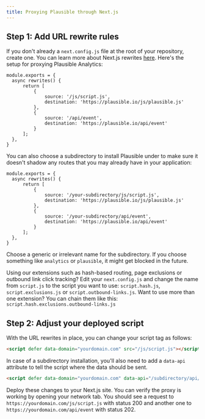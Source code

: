 ```yaml
---
title: Proxying Plausible through Next.js
---
```


## Step 1: Add URL rewrite rules

If you don't already a `next.config.js` file at the root of your repository, create one. You can learn
more about Next.js rewrites [here](https://nextjs.org/docs/api-reference/next.config.js/rewrites). Here's
the setup for proxying Plausible Analytics:

``` title="next.config.js"
module.exports = {
  async rewrites() {
      return [
          {
              source: '/js/script.js',
              destination: 'https://plausible.io/js/plausible.js'
          },
          {
              source: '/api/event',
              destination: 'https://plausible.io/api/event'
          }
      ];
  },
}
```

You can also choose a subdirectory to install Plausible under to make sure it doesn't shadow any routes
that you may already have in your application:

``` title="next.config.js"
module.exports = {
  async rewrites() {
      return [
          {
              source: '/your-subdirectory/js/script.js',
              destination: 'https://plausible.io/js/plausible.js'
          },
          {
              source: '/your-subdirectory/api/event',
              destination: 'https://plausible.io/api/event'
          }
      ];
  },
}
```

Choose a generic or irrelevant name for the subdirectory. If you choose something like `analytics` or `plausible`,
it might get blocked in the future.

Using our extensions such as hash-based routing, page exclusions or outbound link click tracking? Edit your `next.config.js` and change the name from `script.js` to the script you want to use: `script.hash.js`, `script.exclusions.js` or `script.outbound-links.js`. Want to use more than one extension? You can chain them like this: `script.hash.exclusions.outbound-links.js`

## Step 2: Adjust your deployed script

With the URL rewrites in place, you can change your script tag as follows:

```html
<script defer data-domain="yourdomain.com" src="/js/script.js"></script>
```

In case of a subdirectory installation, you'll also need to add a `data-api` attribute to tell the script where
the data should be sent.

```html
<script defer data-domain="yourdomain.com" data-api="/subdirectory/api/event" src="/subdirectory/js/script.js"></script>
```


Deploy these changes to your Next.js site. You can verify the proxy is working by opening your network tab. You should see a request to
`https://yourdomain.com/js/script.js` with status 200 and another one to `https://yourdomain.com/api/event` with status 202.
